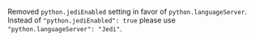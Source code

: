 Removed `python.jediEnabled` setting in favor of `python.languageServer`. Instead of `"python.jediEnabled": true` please use `"python.languageServer": "Jedi"`.
